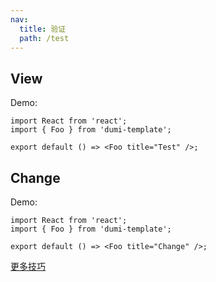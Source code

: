```yaml
---
nav:
  title: 验证
  path: /test
---
```


## View

Demo:

```tsx
import React from 'react';
import { Foo } from 'dumi-template';

export default () => <Foo title="Test" />;
```

## Change

Demo:

```tsx
import React from 'react';
import { Foo } from 'dumi-template';

export default () => <Foo title="Change" />;
```

[更多技巧](https://d.umijs.org/guide/demo-principle)
